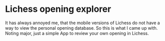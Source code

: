 # Lichess opening explorer
It has always annoyed me, that the mobile versions of Lichess do not have a way to view the personal opening database. So this is what I came up with. Noting major, just a simple App to review your own opening in Lichess.
